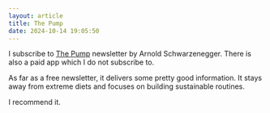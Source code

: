 ```yaml
---
layout: article
title: The Pump
date: 2024-10-14 19:05:50
---
```

I﻿ subscribe to [The Pump](https://arnoldspumpclub.com/blogs/newsletter) newsletter by Arnold Schwarzenegger.  There is also a paid app which I do not subscribe to.

A﻿s far as a free newsletter, it delivers some pretty good information.  It stays away from extreme diets and focuses on building sustainable routines.

I﻿ recommend it.